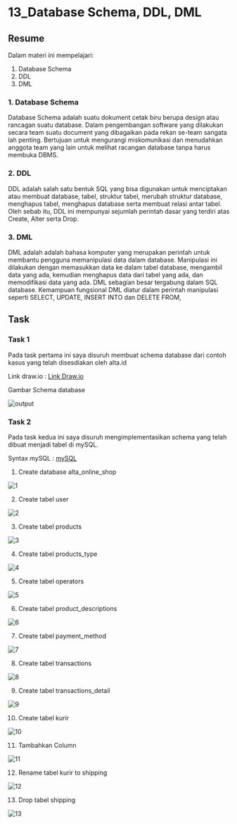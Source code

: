 # 13_Database Schema, DDL, DML

## Resume
Dalam materi ini mempelajari:
1. Database Schema
2. DDL
3. DML

### 1. Database Schema
Database Schema adalah suatu dokument cetak biru berupa design atau rancagan suatu database. Dalam pengembangan software yang dilakukan secara team suatu document yang dibagaikan pada rekan se-team sangata lah penting. Bertujuan untuk mengurangi miskomunikasi dan menudahkan anggota team yang lain untuk melihat racangan database tanpa harus membuka DBMS.

### 2. DDL
DDL adalah salah satu bentuk SQL yang bisa digunakan untuk menciptakan atau membuat database, tabel, struktur tabel, merubah struktur database, menghapus tabel, menghapus database serta membuat relasi antar tabel. Oleh sebab itu, DDL ini mempunyai sejumlah perintah dasar yang terdiri atas Create, Alter serta Drop.

### 3. DML
DML adalah adalah bahasa komputer yang merupakan perintah untuk membantu pengguna memanipulasi data dalam database. Manipulasi ini dilakukan dengan memasukkan data ke dalam tabel database, mengambil data yang ada, kemudian menghapus data dari tabel yang ada, dan memodifikasi data yang ada. DML sebagian besar tergabung dalam SQL database. Kemampuan fungsional DML diatur dalam perintah manipulasi seperti SELECT, UPDATE, INSERT INTO dan DELETE FROM,

## Task

### Task 1
Pada task pertama ini saya disuruh membuat schema database dari contoh kasus yang telah disesdiakan oleh alta.id

Link draw.io : [Link Draw.io](./praktikum/Link%20Schema.txt)

Gambar Schema database

![output](./screenshots/Schema.png)

### Task 2
Pada task kedua ini saya disuruh mengimplementasikan schema yang telah dibuat menjadi tabel di mySQL.

Syntax mySQL : [mySQL](./praktikum/alta_online_shop.sql)

1. Create database alta_online_shop

![1](./screenshots/create_database.jpg)

2. Create tabel user

![2](./screenshots/create_tabelUser.jpg)

3. Create tabel products

![3](./screenshots/create_tabelProducts.jpg)

4. Create tabel products_type

![4](./screenshots/create_tabelProductTypes.jpg)

5. Create tabel operators

![5](./screenshots/create_tabelOperators.jpg)

6. Create tabel product_descriptions

![6](./screenshots/create_tabelProductDescriptions.jpg)

7. Create tabel payment_method

![7](./screenshots/create_tabelPaymentMethods.jpg)

8. Create tabel transactions

![8](./screenshots/create_tabelTransaction.jpg)

9. Create tabel transactions_detail

![9](./screenshots/create_tabelTransactionDetails.jpg)

10. Create tabel kurir

![10](./screenshots/createTabel.jpg)

11. Tambahkan Column

![11](./screenshots/addColumn.jpg)

12. Rename tabel kurir to shipping

![12](./screenshots/renameTabel.jpg)

13. Drop tabel shipping

![13](./screenshots/dropTabel.jpg)







